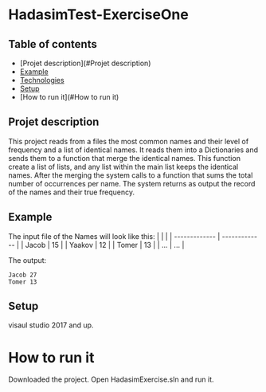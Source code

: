 # HadasimTest-ExerciseOne

## Table of contents
* [Projet description](#Projet description)
* [Example](#Example)
* [Technologies](#technologies)
* [Setup](#setup)
* [How to run it](#How to run it)

## Projet description
This project reads from a files the most common names and their level of frequency and a list of identical names.
It reads them into a Dictionaries and sends them to a function that merge the identical names.
This function create a list of lists, and any list within the main list keeps the identical names.
After the merging the system calls to a function that sums the total number of occurrences per name.
The system returns as output the record of the names and their true frequency.

## Example
The input file of the Names will look like this:
|   |  |
| ------------- | ------------- |
| Jacob  |  15  |
| Yaakov | 12   |
| Tomer  | 13   |
| ... | ...   |

The output:
```
Jacob 27
Tomer 13
```
	
## Setup
visaul studio 2017 and up.

# How to run it
Downloaded the project.
Open HadasimExercise.sln and run it.
